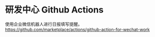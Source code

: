 # 研发中心 Github Actions

使用企业微信机器人进行日报填写提醒。
https://github.com/marketplace/actions/github-action-for-wechat-work

